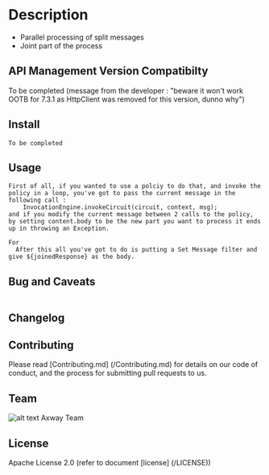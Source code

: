 # Description
- Parallel processing of split messages
- Joint part of the process

## API Management Version Compatibilty
To be completed (message from the developer : "beware it won't work OOTB for 7.3.1 as HttpClient was removed for this version, dunno why")

## Install

```
To be completed
```

## Usage

```
First of all, if you wanted to use a polciy to do that, and invoke the policy in a loop, you've got to pass the current message in the following call : 
    InvocationEngine.invokeCircuit(circuit, context, msg);
and if you modify the current message between 2 calls to the policy, by setting content.body to be the new part you want to process it ends up in throwing an Exception.
  
For 
  After this all you've got to do is putting a Set Message filter and give ${joinedResponse} as the body.
```

## Bug and Caveats
```
```

## Changelog


## Contributing

Please read [Contributing.md] (/Contributing.md) for details on our code of conduct, and the process for submitting pull requests to us.

## Team

![alt text][Axwaylogo] Axway Team

[Axwaylogo]: https://github.com/Axway-API-Management/Common/blob/master/img/AxwayLogoSmall.png  "Axway logo"

## License
Apache License 2.0 (refer to document [license] (/LICENSE))

